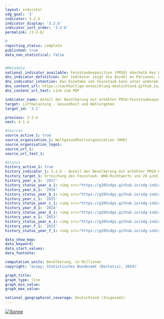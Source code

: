 ```yaml
---                       
layout: indicator                       
sdg_goal: '3'                       
indicator: 3.2.b                       
indicator_display: '3.2.b'                       
indicator_sort_order: '3-2-b'                       
permalink: /3-2-b/                       

#                       
reporting_status: complete                       
published: true                       
data_non_statistical: false                       


#Metadata                       
national_indicator_available: Feinstaubexposition (PM10) oberhalb des WHO-Richtwertes von mindestens 20 Mikrogramm pro m3 Luft im Jahresmittel                       
dns_indicator_definition: Der Indikator zeigt die Anzahl an Personen, die an ihrem Wohnort im Jahresmittel einer Exposition von mehr als 20 Mikrogramm Feinstaub PM10 (Staubteilchen mit einem Durchmesser kleiner 10 Mikrometer) pro Kubikmeter (m³) Luft ausgesetzt waren (nur Hintergrundbelastungen, ohne lokale Quellen).                       
dns_indicator_intention: Das Einatmen von Feinstaub kann unter anderem zu Erkrankungen der Atemwege (z. B. chronisch obstruktiven Lungenerkrankungen ([COPD] oder Lungenkrebs) und Herz-Kreislauf-Erkrankungen (z. B. Herzinfarkt) führen. Zum besseren Schutz der Gesundheit soll daher bis zum Jahr 2030 erreicht werden, dass niemand an seinem Wohnort im Jahresmittel mehr als 20 Mikrogramm Feinstaub PM10 pro Kubikmeter(m³) Luft (Richtwert der Weltgesundheitsorganisation) ausgesetzt ist.                       
dns_content_url: https://nachhaltige-entwicklung-deutschland.github.io/open-sdg-site-starter/public/content/3.2.b.pdf                       
dns_content_url_text: Link zum PDF                       

indicator_name: Anteil der Bevölkerung mit erhöhter PM10-Feinstaubexposition                       
target: Luftbelastung - Gesundheit und Wohlergehen                       
target_id: '3.2'                       

previous: 3-2-a                       
next: 4-1-a                       

#Sources
source_active_1: true                               
source_organisation_1: Weltgesundheitsorganisation (WHO)                               
source_organisation_logo1:                                
source_url_1:                                
source_url_text_1:                                

#Status                           
history_active_1: true                           
history_indicator_1: 3.2.b - Anteil der Bevölkerung mit erhöhter PM10-Feinstaubexposition                           
history_target_1: Erreichung des Feinstaub- WHO-Richtwerts von 20 µ/m3 für  M10 im Jahresmittel möglichst flächendeckend bis 2030
history_year_a_1: '2017'                               
history_status_year_a_1: <img src="https://g205sdgs.github.io/sdg-indicators/public/Wettersymbole/Sonne.png" alt="Sonne" />
history_year_b_1: '2016'                               
history_status_year_b_1: <img src="https://g205sdgs.github.io/sdg-indicators/public/Wettersymbole/Sonne.png" alt="Sonne" />
history_year_c_1: '2015'                               
history_status_year_c_1: <img src="https://g205sdgs.github.io/sdg-indicators/public/Wettersymbole/Sonne.png" alt="Sonne" />
history_year_d_1: '2014'                               
history_status_year_d_1: <img src="https://g205sdgs.github.io/sdg-indicators/public/Wettersymbole/Sonne.png" alt="Sonne" />
history_year_e_1: '2013'                               
history_status_year_e_1: <img src="https://g205sdgs.github.io/sdg-indicators/public/Wettersymbole/Sonne.png" alt="Sonne" />
history_year_f_1: '2012'                               
history_status_year_f_1: <img src="https://g205sdgs.github.io/sdg-indicators/public/Wettersymbole/Sonne.png" alt="Sonne" />

data_show_map:                        
data_keyword:                        
data_start_values:                        
data_footnote:                        

computation_units: Bevölkerung, in Millionen                       
copyright: '&copy; Statistisches Bundesamt (Destatis), 2019)'                       

graph_title:                        
graph_type: line                       
graph_min_value:                        
graph_max_value:                        

national_geographical_coverage: Deutschland (Insgesamt)                       
---
```

<a href="https://nachhaltige-entwicklung-deutschland.github.io/open-sdg-site-starter/status/"><img src="https://g205sdgs.github.io/sdg-indicators/public/Wettersymbole/Sonne.png" alt="Sonne" />                           
</a>